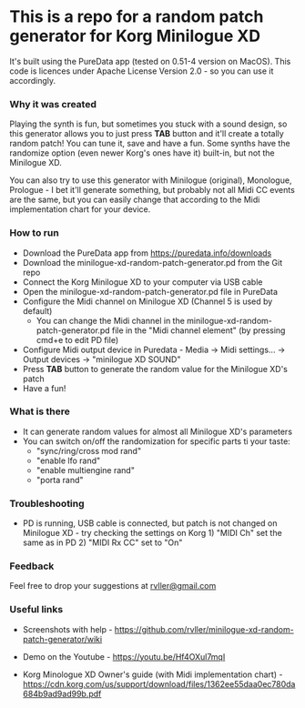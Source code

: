 # This is a repo for a random patch generator for Korg Minilogue XD
It's built using the PureData app (tested on 0.51-4 version on MacOS). 
This code is licences under Apache License Version 2.0 - so you can use it accordingly.

### Why it was created
Playing the synth is fun, but sometimes you stuck with a sound design, so this generator allows you to just press **TAB** button and it'll create a totally random patch! You can tune it, save and have a fun.
Some synths have the randomize option (even newer Korg's ones have it) built-in, but not the Minilogue XD.

You can also try to use this generator with Minilogue (original), Monologue, Prologue - I bet it'll generate something, but probably not all Midi CC events are the same, but you can easily change that according to the Midi implementation chart for your device.

### How to run
* Download the PureData app from https://puredata.info/downloads
* Download the minilogue-xd-random-patch-generator.pd from the Git repo
* Connect the Korg Minilogue XD to your computer via USB cable
* Open the minilogue-xd-random-patch-generator.pd file in PureData
* Configure the Midi channel on Minilogue XD (Channel 5 is used by default)
  * You can change the Midi channel in the minilogue-xd-random-patch-generator.pd file in the "Midi channel element" (by pressing cmd+e to edit PD file)
* Configure Midi output device in Puredata - Media -> Midi settings... -> Output devices -> "minilogue XD SOUND"
* Press **TAB** button to generate the random value for the Minilogue XD's patch
* Have a fun!

### What is there
* It can generate random values for almost all Minilogue XD's parameters
* You can switch on/off the randomization for specific parts ti your taste:
  * "sync/ring/cross mod rand"
  * "enable lfo rand"
  * "enable multiengine rand"
  * "porta rand"

### Troubleshooting
* PD is running, USB cable is connected, but patch is not changed on Minilogue XD - try checking the settings on Korg 1) "MIDI Ch" set the same as in PD 2) "MIDI Rx CC" set to "On"


### Feedback

Feel free to drop your suggestions at rvller@gmail.com

### Useful links

* Screenshots with help - https://github.com/rvller/minilogue-xd-random-patch-generator/wiki
  
* Demo on the Youtube - https://youtu.be/Hf4OXul7mqI

* Korg Minologue XD Owner's guide (with Midi implementation chart) - https://cdn.korg.com/us/support/download/files/1362ee55daa0ec780da684b9ad9ad99b.pdf
